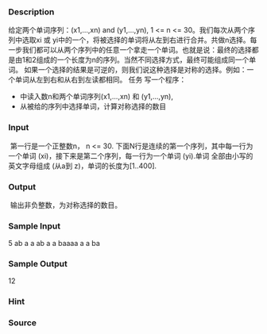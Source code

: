 
### Description
给定两个单词序列：(x1,...,xn) and (y1,...,yn), 1 <= n <= 30。我们每次从两个序列中选取xi 或 yi中的一个，将被选择的单词将从左到右进行合并。共做n选择。每一步我们都可以从两个序列中的任意一个拿走一个单词。也就是说：最终的选择都是由1和2组成的一个长度为n的序列。当然不同选择方式，最终可能组成同一个单词。 如果一个选择的结果是可逆的，则我们说这种选择是对称的选择。例如：一个单词从左到右和从右到左读都相同。
任务
写一个程序：

- 中读入数n和两个单词序列(x1,...,xn) 和 (y1,...,yn), 
- 从被给的序列中选择单词，计算对称选择的数目 

### Input
 第一行是一个正整数n， n <= 30. 下面N行是连续的第一个序列，其中每一行为一个单词 (xi)，接下来是第二个序列，每一行为一个单词 (yi).单词 全部由小写的英文字母组成 (从a到 z)，单词的长度为[1..400]. 
### Output
 输出非负整数，为对称选择的数目。 
### Sample Input
5
ab
a
a
ab
a
a
baaaa
a
a
ba


### Sample Output
12
### Hint

### Source
